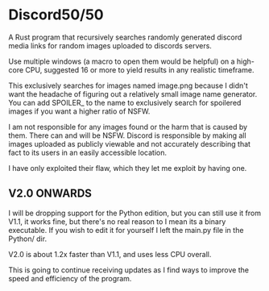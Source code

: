# Discord50/50
A Rust program that recursively searches randomly generated discord media links for random images uploaded to discords servers.

Use multiple windows (a macro to open them would be helpful) on a high-core CPU, suggested 16 or more to yield results in any realistic timeframe.

This exclusively searches for images named image.png because I didn't want the headache of figuring out a relatively small image name generator. You can add SPOILER_ to the name to exclusively search for spoilered images if you want a higher ratio of NSFW.

I am not responsible for any images found or the harm that is caused by them. There can and will be NSFW. Discord is responsible by making all images uploaded as publicly viewable and not accurately describing that fact to its users in an easily accessible location.

I have only exploited their flaw, which they let me exploit by having one.

## V2.0 ONWARDS
I will be dropping support for the Python edition, but you can still use it from V1.1, it works fine, but there's no real reason to I mean its a binary executable. If you wish to edit it for yourself I left the main.py file in the Python/ dir.

V2.0 is about 1.2x faster than V1.1, and uses less CPU overall.

This is going to continue receiving updates as I find ways to improve the speed and efficiency of the program.
